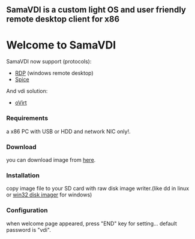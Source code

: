## SamaVDI is a custom light OS and user friendly remote desktop client for x86

# Welcome to SamaVDI

SamaVDI now support (protocols):
- [RDP](https://en.wikipedia.org/wiki/Remote_Desktop_Protocol) (windows remote desktop)
- [Spice](https://www.spice-space.org/)

And vdi solution:
- [oVirt](https://www.ovirt.org/)

### Requirements
  a x86 PC with USB or HDD and network NIC only!.
### Download
  you can download image from [here](http://kaipod.ir/products/SAMA_VDI_v2.0-img.zip).
### Installation
 copy image file to your SD card with raw disk image writer.(like dd in linux or [win32 disk imager](https://sourceforge.net/projects/win32diskimager/) for windows)
### Configuration
  when welcome page appeared, press "END" key for setting... default password is "vdi".
